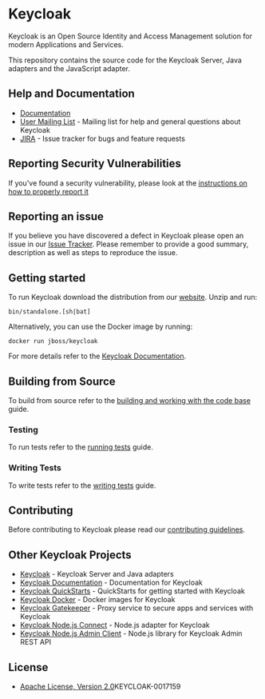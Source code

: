 # Keycloak

Keycloak is an Open Source Identity and Access Management solution for modern Applications and Services.

This repository contains the source code for the Keycloak Server, Java adapters and the JavaScript adapter.


## Help and Documentation

* [Documentation](https://www.keycloak.org/documentation.html)
* [User Mailing List](https://lists.jboss.org/mailman/listinfo/keycloak-user) - Mailing list for help and general questions about Keycloak
* [JIRA](https://issues.jboss.org/projects/KEYCLOAK) - Issue tracker for bugs and feature requests


## Reporting Security Vulnerabilities

If you've found a security vulnerability, please look at the [instructions on how to properly report it](http://www.keycloak.org/security.html)


## Reporting an issue

If you believe you have discovered a defect in Keycloak please open an issue in our [Issue Tracker](https://issues.jboss.org/projects/KEYCLOAK).
Please remember to provide a good summary, description as well as steps to reproduce the issue.


## Getting started

To run Keycloak download the distribution from our [website](https://www.keycloak.org/downloads.html). Unzip and run:

    bin/standalone.[sh|bat] 

Alternatively, you can use the Docker image by running:

    docker run jboss/keycloak
    
For more details refer to the [Keycloak Documentation](https://www.keycloak.org/documentation.html).


## Building from Source

To build from source refer to the [building and working with the code base](docs/building.md) guide.


### Testing

To run tests refer to the [running tests](docs/tests.md) guide.


### Writing Tests

To write tests refer to the [writing tests](docs/tests-development.md) guide.


## Contributing

Before contributing to Keycloak please read our [contributing guidelines](CONTRIBUTING.md).


## Other Keycloak Projects

* [Keycloak](https://github.com/keycloak/keycloak) - Keycloak Server and Java adapters
* [Keycloak Documentation](https://github.com/keycloak/keycloak-documentation) - Documentation for Keycloak
* [Keycloak QuickStarts](https://github.com/keycloak/keycloak-quickstarts) - QuickStarts for getting started with Keycloak
* [Keycloak Docker](https://github.com/jboss-dockerfiles/keycloak) - Docker images for Keycloak
* [Keycloak Gatekeeper](https://github.com/keycloak/keycloak-gatekeeper) - Proxy service to secure apps and services with Keycloak
* [Keycloak Node.js Connect](https://github.com/keycloak/keycloak-nodejs-connect) - Node.js adapter for Keycloak
* [Keycloak Node.js Admin Client](https://github.com/keycloak/keycloak-nodejs-admin-client) - Node.js library for Keycloak Admin REST API


## License

* [Apache License, Version 2.0](https://www.apache.org/licenses/LICENSE-2.0)KEYCLOAK-0017159
